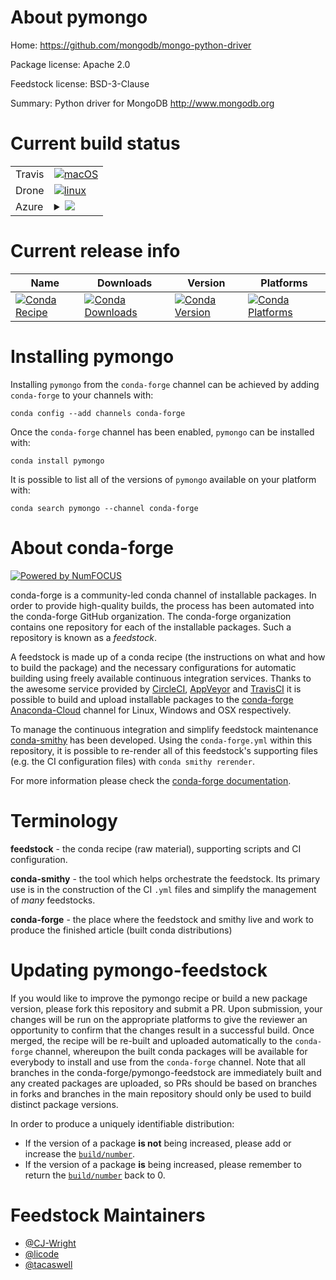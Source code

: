 About pymongo
=============

Home: https://github.com/mongodb/mongo-python-driver

Package license: Apache 2.0

Feedstock license: BSD-3-Clause

Summary: Python driver for MongoDB http://www.mongodb.org



Current build status
====================


<table><tr>
    <td>Travis</td>
    <td>
      <a href="https://travis-ci.com/conda-forge/pymongo-feedstock">
        <img alt="macOS" src="https://img.shields.io/travis/com/conda-forge/pymongo-feedstock/master.svg?label=macOS">
      </a>
    </td>
  </tr><tr>
    <td>Drone</td>
    <td>
      <a href="https://cloud.drone.io/conda-forge/pymongo-feedstock">
        <img alt="linux" src="https://img.shields.io/drone/build/conda-forge/pymongo-feedstock/master.svg?label=Linux">
      </a>
    </td>
  </tr>
    
  <tr>
    <td>Azure</td>
    <td>
      <details>
        <summary>
          <a href="https://dev.azure.com/conda-forge/feedstock-builds/_build/latest?definitionId=895&branchName=master">
            <img src="https://dev.azure.com/conda-forge/feedstock-builds/_apis/build/status/pymongo-feedstock?branchName=master">
          </a>
        </summary>
        <table>
          <thead><tr><th>Variant</th><th>Status</th></tr></thead>
          <tbody><tr>
              <td>linux_64_python3.6.____73_pypypython_implpypytarget_platformlinux-64</td>
              <td>
                <a href="https://dev.azure.com/conda-forge/feedstock-builds/_build/latest?definitionId=895&branchName=master">
                  <img src="https://dev.azure.com/conda-forge/feedstock-builds/_apis/build/status/pymongo-feedstock?branchName=master&jobName=linux&configuration=linux_64_python3.6.____73_pypypython_implpypytarget_platformlinux-64" alt="variant">
                </a>
              </td>
            </tr><tr>
              <td>linux_64_python3.6.____cpythonpython_implcpythontarget_platformlinux-64</td>
              <td>
                <a href="https://dev.azure.com/conda-forge/feedstock-builds/_build/latest?definitionId=895&branchName=master">
                  <img src="https://dev.azure.com/conda-forge/feedstock-builds/_apis/build/status/pymongo-feedstock?branchName=master&jobName=linux&configuration=linux_64_python3.6.____cpythonpython_implcpythontarget_platformlinux-64" alt="variant">
                </a>
              </td>
            </tr><tr>
              <td>linux_64_python3.7.____cpythonpython_implcpythontarget_platformlinux-64</td>
              <td>
                <a href="https://dev.azure.com/conda-forge/feedstock-builds/_build/latest?definitionId=895&branchName=master">
                  <img src="https://dev.azure.com/conda-forge/feedstock-builds/_apis/build/status/pymongo-feedstock?branchName=master&jobName=linux&configuration=linux_64_python3.7.____cpythonpython_implcpythontarget_platformlinux-64" alt="variant">
                </a>
              </td>
            </tr><tr>
              <td>linux_64_python3.8.____cpythonpython_implcpythontarget_platformlinux-64</td>
              <td>
                <a href="https://dev.azure.com/conda-forge/feedstock-builds/_build/latest?definitionId=895&branchName=master">
                  <img src="https://dev.azure.com/conda-forge/feedstock-builds/_apis/build/status/pymongo-feedstock?branchName=master&jobName=linux&configuration=linux_64_python3.8.____cpythonpython_implcpythontarget_platformlinux-64" alt="variant">
                </a>
              </td>
            </tr><tr>
              <td>linux_aarch64_python3.6.____73_pypypython_implpypytarget_platformlinux-aarch64</td>
              <td>
                <a href="https://dev.azure.com/conda-forge/feedstock-builds/_build/latest?definitionId=895&branchName=master">
                  <img src="https://dev.azure.com/conda-forge/feedstock-builds/_apis/build/status/pymongo-feedstock?branchName=master&jobName=linux&configuration=linux_aarch64_python3.6.____73_pypypython_implpypytarget_platformlinux-aarch64" alt="variant">
                </a>
              </td>
            </tr><tr>
              <td>linux_aarch64_python3.6.____cpythonpython_implcpythontarget_platformlinux-aarch64</td>
              <td>
                <a href="https://dev.azure.com/conda-forge/feedstock-builds/_build/latest?definitionId=895&branchName=master">
                  <img src="https://dev.azure.com/conda-forge/feedstock-builds/_apis/build/status/pymongo-feedstock?branchName=master&jobName=linux&configuration=linux_aarch64_python3.6.____cpythonpython_implcpythontarget_platformlinux-aarch64" alt="variant">
                </a>
              </td>
            </tr><tr>
              <td>linux_aarch64_python3.7.____cpythonpython_implcpythontarget_platformlinux-aarch64</td>
              <td>
                <a href="https://dev.azure.com/conda-forge/feedstock-builds/_build/latest?definitionId=895&branchName=master">
                  <img src="https://dev.azure.com/conda-forge/feedstock-builds/_apis/build/status/pymongo-feedstock?branchName=master&jobName=linux&configuration=linux_aarch64_python3.7.____cpythonpython_implcpythontarget_platformlinux-aarch64" alt="variant">
                </a>
              </td>
            </tr><tr>
              <td>linux_aarch64_python3.8.____cpythonpython_implcpythontarget_platformlinux-aarch64</td>
              <td>
                <a href="https://dev.azure.com/conda-forge/feedstock-builds/_build/latest?definitionId=895&branchName=master">
                  <img src="https://dev.azure.com/conda-forge/feedstock-builds/_apis/build/status/pymongo-feedstock?branchName=master&jobName=linux&configuration=linux_aarch64_python3.8.____cpythonpython_implcpythontarget_platformlinux-aarch64" alt="variant">
                </a>
              </td>
            </tr><tr>
              <td>linux_ppc64le_python3.6.____73_pypypython_implpypytarget_platformlinux-ppc64le</td>
              <td>
                <a href="https://dev.azure.com/conda-forge/feedstock-builds/_build/latest?definitionId=895&branchName=master">
                  <img src="https://dev.azure.com/conda-forge/feedstock-builds/_apis/build/status/pymongo-feedstock?branchName=master&jobName=linux&configuration=linux_ppc64le_python3.6.____73_pypypython_implpypytarget_platformlinux-ppc64le" alt="variant">
                </a>
              </td>
            </tr><tr>
              <td>linux_ppc64le_python3.6.____cpythonpython_implcpythontarget_platformlinux-ppc64le</td>
              <td>
                <a href="https://dev.azure.com/conda-forge/feedstock-builds/_build/latest?definitionId=895&branchName=master">
                  <img src="https://dev.azure.com/conda-forge/feedstock-builds/_apis/build/status/pymongo-feedstock?branchName=master&jobName=linux&configuration=linux_ppc64le_python3.6.____cpythonpython_implcpythontarget_platformlinux-ppc64le" alt="variant">
                </a>
              </td>
            </tr><tr>
              <td>linux_ppc64le_python3.7.____cpythonpython_implcpythontarget_platformlinux-ppc64le</td>
              <td>
                <a href="https://dev.azure.com/conda-forge/feedstock-builds/_build/latest?definitionId=895&branchName=master">
                  <img src="https://dev.azure.com/conda-forge/feedstock-builds/_apis/build/status/pymongo-feedstock?branchName=master&jobName=linux&configuration=linux_ppc64le_python3.7.____cpythonpython_implcpythontarget_platformlinux-ppc64le" alt="variant">
                </a>
              </td>
            </tr><tr>
              <td>linux_ppc64le_python3.8.____cpythonpython_implcpythontarget_platformlinux-ppc64le</td>
              <td>
                <a href="https://dev.azure.com/conda-forge/feedstock-builds/_build/latest?definitionId=895&branchName=master">
                  <img src="https://dev.azure.com/conda-forge/feedstock-builds/_apis/build/status/pymongo-feedstock?branchName=master&jobName=linux&configuration=linux_ppc64le_python3.8.____cpythonpython_implcpythontarget_platformlinux-ppc64le" alt="variant">
                </a>
              </td>
            </tr><tr>
              <td>osx_64_python3.6.____73_pypypython_implpypytarget_platformosx-64</td>
              <td>
                <a href="https://dev.azure.com/conda-forge/feedstock-builds/_build/latest?definitionId=895&branchName=master">
                  <img src="https://dev.azure.com/conda-forge/feedstock-builds/_apis/build/status/pymongo-feedstock?branchName=master&jobName=osx&configuration=osx_64_python3.6.____73_pypypython_implpypytarget_platformosx-64" alt="variant">
                </a>
              </td>
            </tr><tr>
              <td>osx_64_python3.6.____cpythonpython_implcpythontarget_platformosx-64</td>
              <td>
                <a href="https://dev.azure.com/conda-forge/feedstock-builds/_build/latest?definitionId=895&branchName=master">
                  <img src="https://dev.azure.com/conda-forge/feedstock-builds/_apis/build/status/pymongo-feedstock?branchName=master&jobName=osx&configuration=osx_64_python3.6.____cpythonpython_implcpythontarget_platformosx-64" alt="variant">
                </a>
              </td>
            </tr><tr>
              <td>osx_64_python3.7.____cpythonpython_implcpythontarget_platformosx-64</td>
              <td>
                <a href="https://dev.azure.com/conda-forge/feedstock-builds/_build/latest?definitionId=895&branchName=master">
                  <img src="https://dev.azure.com/conda-forge/feedstock-builds/_apis/build/status/pymongo-feedstock?branchName=master&jobName=osx&configuration=osx_64_python3.7.____cpythonpython_implcpythontarget_platformosx-64" alt="variant">
                </a>
              </td>
            </tr><tr>
              <td>osx_64_python3.8.____cpythonpython_implcpythontarget_platformosx-64</td>
              <td>
                <a href="https://dev.azure.com/conda-forge/feedstock-builds/_build/latest?definitionId=895&branchName=master">
                  <img src="https://dev.azure.com/conda-forge/feedstock-builds/_apis/build/status/pymongo-feedstock?branchName=master&jobName=osx&configuration=osx_64_python3.8.____cpythonpython_implcpythontarget_platformosx-64" alt="variant">
                </a>
              </td>
            </tr><tr>
              <td>win_64_python3.6.____cpythontarget_platformwin-64</td>
              <td>
                <a href="https://dev.azure.com/conda-forge/feedstock-builds/_build/latest?definitionId=895&branchName=master">
                  <img src="https://dev.azure.com/conda-forge/feedstock-builds/_apis/build/status/pymongo-feedstock?branchName=master&jobName=win&configuration=win_64_python3.6.____cpythontarget_platformwin-64" alt="variant">
                </a>
              </td>
            </tr><tr>
              <td>win_64_python3.7.____cpythontarget_platformwin-64</td>
              <td>
                <a href="https://dev.azure.com/conda-forge/feedstock-builds/_build/latest?definitionId=895&branchName=master">
                  <img src="https://dev.azure.com/conda-forge/feedstock-builds/_apis/build/status/pymongo-feedstock?branchName=master&jobName=win&configuration=win_64_python3.7.____cpythontarget_platformwin-64" alt="variant">
                </a>
              </td>
            </tr><tr>
              <td>win_64_python3.8.____cpythontarget_platformwin-64</td>
              <td>
                <a href="https://dev.azure.com/conda-forge/feedstock-builds/_build/latest?definitionId=895&branchName=master">
                  <img src="https://dev.azure.com/conda-forge/feedstock-builds/_apis/build/status/pymongo-feedstock?branchName=master&jobName=win&configuration=win_64_python3.8.____cpythontarget_platformwin-64" alt="variant">
                </a>
              </td>
            </tr>
          </tbody>
        </table>
      </details>
    </td>
  </tr>
</table>

Current release info
====================

| Name | Downloads | Version | Platforms |
| --- | --- | --- | --- |
| [![Conda Recipe](https://img.shields.io/badge/recipe-pymongo-green.svg)](https://anaconda.org/conda-forge/pymongo) | [![Conda Downloads](https://img.shields.io/conda/dn/conda-forge/pymongo.svg)](https://anaconda.org/conda-forge/pymongo) | [![Conda Version](https://img.shields.io/conda/vn/conda-forge/pymongo.svg)](https://anaconda.org/conda-forge/pymongo) | [![Conda Platforms](https://img.shields.io/conda/pn/conda-forge/pymongo.svg)](https://anaconda.org/conda-forge/pymongo) |

Installing pymongo
==================

Installing `pymongo` from the `conda-forge` channel can be achieved by adding `conda-forge` to your channels with:

```
conda config --add channels conda-forge
```

Once the `conda-forge` channel has been enabled, `pymongo` can be installed with:

```
conda install pymongo
```

It is possible to list all of the versions of `pymongo` available on your platform with:

```
conda search pymongo --channel conda-forge
```


About conda-forge
=================

[![Powered by NumFOCUS](https://img.shields.io/badge/powered%20by-NumFOCUS-orange.svg?style=flat&colorA=E1523D&colorB=007D8A)](http://numfocus.org)

conda-forge is a community-led conda channel of installable packages.
In order to provide high-quality builds, the process has been automated into the
conda-forge GitHub organization. The conda-forge organization contains one repository
for each of the installable packages. Such a repository is known as a *feedstock*.

A feedstock is made up of a conda recipe (the instructions on what and how to build
the package) and the necessary configurations for automatic building using freely
available continuous integration services. Thanks to the awesome service provided by
[CircleCI](https://circleci.com/), [AppVeyor](https://www.appveyor.com/)
and [TravisCI](https://travis-ci.com/) it is possible to build and upload installable
packages to the [conda-forge](https://anaconda.org/conda-forge)
[Anaconda-Cloud](https://anaconda.org/) channel for Linux, Windows and OSX respectively.

To manage the continuous integration and simplify feedstock maintenance
[conda-smithy](https://github.com/conda-forge/conda-smithy) has been developed.
Using the ``conda-forge.yml`` within this repository, it is possible to re-render all of
this feedstock's supporting files (e.g. the CI configuration files) with ``conda smithy rerender``.

For more information please check the [conda-forge documentation](https://conda-forge.org/docs/).

Terminology
===========

**feedstock** - the conda recipe (raw material), supporting scripts and CI configuration.

**conda-smithy** - the tool which helps orchestrate the feedstock.
                   Its primary use is in the construction of the CI ``.yml`` files
                   and simplify the management of *many* feedstocks.

**conda-forge** - the place where the feedstock and smithy live and work to
                  produce the finished article (built conda distributions)


Updating pymongo-feedstock
==========================

If you would like to improve the pymongo recipe or build a new
package version, please fork this repository and submit a PR. Upon submission,
your changes will be run on the appropriate platforms to give the reviewer an
opportunity to confirm that the changes result in a successful build. Once
merged, the recipe will be re-built and uploaded automatically to the
`conda-forge` channel, whereupon the built conda packages will be available for
everybody to install and use from the `conda-forge` channel.
Note that all branches in the conda-forge/pymongo-feedstock are
immediately built and any created packages are uploaded, so PRs should be based
on branches in forks and branches in the main repository should only be used to
build distinct package versions.

In order to produce a uniquely identifiable distribution:
 * If the version of a package **is not** being increased, please add or increase
   the [``build/number``](https://conda.io/docs/user-guide/tasks/build-packages/define-metadata.html#build-number-and-string).
 * If the version of a package **is** being increased, please remember to return
   the [``build/number``](https://conda.io/docs/user-guide/tasks/build-packages/define-metadata.html#build-number-and-string)
   back to 0.

Feedstock Maintainers
=====================

* [@CJ-Wright](https://github.com/CJ-Wright/)
* [@licode](https://github.com/licode/)
* [@tacaswell](https://github.com/tacaswell/)

